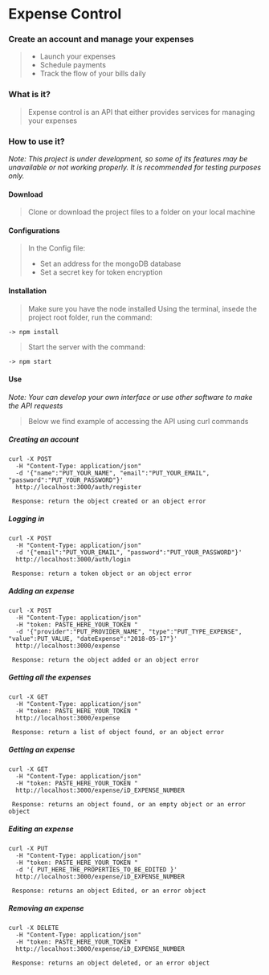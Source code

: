 # Expense Control

### Create an account and manage your expenses


> * Launch your expenses
> * Schedule payments
> * Track the flow of your bills daily


### What is it? #

>Expense control is an API that either provides services for managing your expenses

### How to use it?

*Note: This project is under development, so some of its features may be unavailable or not working properly. It is recommended for testing purposes only.*

#### Download

> Clone or download the project files to a folder on your local machine

#### Configurations

> In the Config file:
> * Set an address for the mongoDB database
> * Set a secret key for token encryption


#### Installation
> Make sure you have the node installed
> Using the terminal, insede the project root folder, run the command:

    -> npm install
> Start the server with the command:

	-> npm start


#### Use

*Note: Your can develop your own interface or use other software to make the API requests*

> Below we find example of accessing the API using curl commands

##### Creating an account

```
curl -X POST
  -H "Content-Type: application/json"
  -d '{"name":"PUT_YOUR_NAME", "email":"PUT_YOUR_EMAIL", "password":"PUT_YOUR_PASSWORD"}'
  http://localhost:3000/auth/register
```
` Response: return the object created or an object error`

##### Logging in

```
curl -X POST
  -H "Content-Type: application/json"
  -d '{"email":"PUT_YOUR_EMAIL", "password":"PUT_YOUR_PASSWORD"}'
  http://localhost:3000/auth/login
```
` Response: return a token object or an object error`

##### Adding an expense
```
curl -X POST
  -H "Content-Type: application/json"
  -H "token: PASTE_HERE_YOUR_TOKEN "
  -d '{"provider":"PUT_PROVIDER_NAME", "type":"PUT_TYPE_EXPENSE", "value":PUT_VALUE, "dateExpense":"2018-05-17"}'
  http://localhost:3000/expense
```
` Response: return the object added or an object error`

##### Getting all the expenses
```
curl -X GET
  -H "Content-Type: application/json"
  -H "token: PASTE_HERE_YOUR_TOKEN "
  http://localhost:3000/expense
```
` Response: return a list of object found, or an object error`

##### Getting an expense
```
curl -X GET
  -H "Content-Type: application/json"
  -H "token: PASTE_HERE_YOUR_TOKEN "
  http://localhost:3000/expense/iD_EXPENSE_NUMBER
```
` Response: returns an object found, or an empty object or an error object`

##### Editing an expense
```
curl -X PUT
  -H "Content-Type: application/json"
  -H "token: PASTE_HERE_YOUR_TOKEN "
  -d '{ PUT_HERE_THE_PROPERTIES_TO_BE_EDITED }'
  http://localhost:3000/expense/iD_EXPENSE_NUMBER
```
` Response: returns an object Edited, or an error object`

##### Removing an expense
```
curl -X DELETE
  -H "Content-Type: application/json"
  -H "token: PASTE_HERE_YOUR_TOKEN "
  http://localhost:3000/expense/iD_EXPENSE_NUMBER
```
` Response: returns an object deleted, or an error object`
